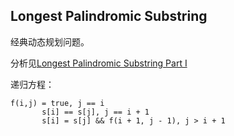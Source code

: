 Longest Palindromic Substring
-----------------------------

经典动态规划问题。

分析见[Longest Palindromic Substring Part I](http://articles.leetcode.com/2011/11/longest-palindromic-substring-part-i.html)


递归方程：

```
f(i,j) = true, j == i
       s[i] == s[j], j == i + 1
       s[i] = s[j] && f(i + 1, j - 1), j > i + 1
```
